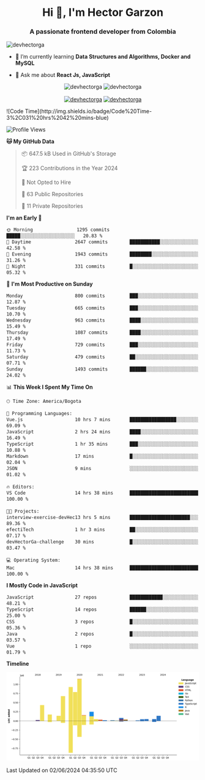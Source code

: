 <h1 align="center">Hi 👋, I'm Hector Garzon</h1>
<h3 align="center">A passionate frontend developer from Colombia</h3>

<p align="left"> <img src="https://komarev.com/ghpvc/?username=devhectorga" alt="devhectorga" /> </p>

- 🌱 I’m currently learning **Data Structures and Algorithms, Docker and MySQL**

- 💬 Ask me about **React Js, JavaScript**

<p align="center"> <img src="https://github-readme-stats.vercel.app/api?username=devhectorga&count_private=true&show_icons=true" alt="devhectorga" /> <img src="https://github-readme-stats.vercel.app/api/top-langs/?username=devhectorga&layout=compact" alt="devhectorga" /></p>

<p align="center">
<a href="https://twitter.com/devhectorga" target="blank"><img align="center" src="https://cdn.jsdelivr.net/npm/simple-icons@3.0.1/icons/twitter.svg" alt="devhectorga" height="20" width="20" /></a>
<a href="https://linkedin.com/in/devhectorga" target="blank"><img align="center" src="https://cdn.jsdelivr.net/npm/simple-icons@3.0.1/icons/linkedin.svg" alt="devhectorga" height="20" width="20" /></a>
</p>
<!--START_SECTION:waka-->
![Code Time](http://img.shields.io/badge/Code%20Time-3%2C031%20hrs%2042%20mins-blue)

![Profile Views](http://img.shields.io/badge/Profile%20Views-0-blue)

**🐱 My GitHub Data** 

> 📦 647.5 kB Used in GitHub's Storage 
 > 
> 🏆 223 Contributions in the Year 2024
 > 
> 🚫 Not Opted to Hire
 > 
> 📜 63 Public Repositories 
 > 
> 🔑 11 Private Repositories 
 > 
**I'm an Early 🐤** 

```text
🌞 Morning                1295 commits        █████░░░░░░░░░░░░░░░░░░░░   20.83 % 
🌆 Daytime                2647 commits        ███████████░░░░░░░░░░░░░░   42.58 % 
🌃 Evening                1943 commits        ████████░░░░░░░░░░░░░░░░░   31.26 % 
🌙 Night                  331 commits         █░░░░░░░░░░░░░░░░░░░░░░░░   05.32 % 
```
📅 **I'm Most Productive on Sunday** 

```text
Monday                   800 commits         ███░░░░░░░░░░░░░░░░░░░░░░   12.87 % 
Tuesday                  665 commits         ███░░░░░░░░░░░░░░░░░░░░░░   10.70 % 
Wednesday                963 commits         ████░░░░░░░░░░░░░░░░░░░░░   15.49 % 
Thursday                 1087 commits        ████░░░░░░░░░░░░░░░░░░░░░   17.49 % 
Friday                   729 commits         ███░░░░░░░░░░░░░░░░░░░░░░   11.73 % 
Saturday                 479 commits         ██░░░░░░░░░░░░░░░░░░░░░░░   07.71 % 
Sunday                   1493 commits        ██████░░░░░░░░░░░░░░░░░░░   24.02 % 
```


📊 **This Week I Spent My Time On** 

```text
🕑︎ Time Zone: America/Bogota

💬 Programming Languages: 
Vue.js                   10 hrs 7 mins       █████████████████░░░░░░░░   69.09 % 
JavaScript               2 hrs 24 mins       ████░░░░░░░░░░░░░░░░░░░░░   16.49 % 
TypeScript               1 hr 35 mins        ███░░░░░░░░░░░░░░░░░░░░░░   10.88 % 
Markdown                 17 mins             █░░░░░░░░░░░░░░░░░░░░░░░░   02.04 % 
JSON                     9 mins              ░░░░░░░░░░░░░░░░░░░░░░░░░   01.02 % 

🔥 Editors: 
VS Code                  14 hrs 38 mins      █████████████████████████   100.00 % 

🐱‍💻 Projects: 
interview-exercise-devHec13 hrs 5 mins       ██████████████████████░░░   89.36 % 
efectiTech               1 hr 3 mins         ██░░░░░░░░░░░░░░░░░░░░░░░   07.17 % 
devHectorGa-challenge    30 mins             █░░░░░░░░░░░░░░░░░░░░░░░░   03.47 % 

💻 Operating System: 
Mac                      14 hrs 38 mins      █████████████████████████   100.00 % 
```

**I Mostly Code in JavaScript** 

```text
JavaScript               27 repos            ████████████░░░░░░░░░░░░░   48.21 % 
TypeScript               14 repos            ██████░░░░░░░░░░░░░░░░░░░   25.00 % 
CSS                      3 repos             █░░░░░░░░░░░░░░░░░░░░░░░░   05.36 % 
Java                     2 repos             █░░░░░░░░░░░░░░░░░░░░░░░░   03.57 % 
Vue                      1 repo              ░░░░░░░░░░░░░░░░░░░░░░░░░   01.79 % 
```



**Timeline**

![Lines of Code chart](https://raw.githubusercontent.com/devHectorGa/devHectorGa/master/assets/bar_graph.png)


 Last Updated on 02/06/2024 04:35:50 UTC
<!--END_SECTION:waka-->
